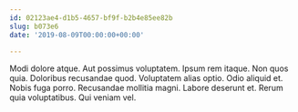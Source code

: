 ```yaml
---
id: 02123ae4-d1b5-4657-bf9f-b2b4e85ee82b
slug: b073e6
date: '2019-08-09T00:00:00+00:00'

---
```


Modi dolore atque. Aut possimus voluptatem. Ipsum rem itaque. Non quos quia. Doloribus recusandae quod. Voluptatem alias optio. Odio aliquid et. Nobis fuga porro. Recusandae mollitia magni. Labore deserunt et. Rerum quia voluptatibus. Qui veniam vel.
